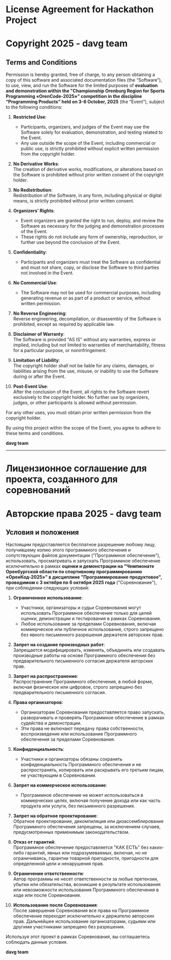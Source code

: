 # License Agreement for Hackathon Project

# **Copyright 2025 - davg team**

## Terms and Conditions

Permission is hereby granted, free of charge, to any person obtaining a copy of this software and associated documentation files (the “Software”), to use, view, and run the Software for the limited purposes of **evaluation and demonstration within the "Championship Orenburg Region for Sports Programming «OrenCode-2025»" competition in the discipline “Programming Products” held on 3-6 October, 2025** (the “Event”), subject to the following conditions:

1. **Restricted Use**:  
   - Participants, organizers, and judges of the Event may use the Software solely for evaluation, demonstration, and testing related to the Event.  
   - Any use outside the scope of the Event, including commercial or public use, is strictly prohibited without explicit written permission from the copyright holder.

2. **No Derivative Works**:  
   The creation of derivative works, modifications, or alterations based on the Software is prohibited without prior written consent of the copyright holder.

3. **No Redistribution**:  
   Redistribution of the Software, in any form, including physical or digital means, is strictly prohibited without prior written consent.

4. **Organizers’ Rights**:  
   - Event organizers are granted the right to run, deploy, and review the Software as necessary for the judging and demonstration processes of the Event.  
   - These rights do not include any form of ownership, reproduction, or further use beyond the conclusion of the Event.

5. **Confidentiality**:  
   - Participants and organizers must treat the Software as confidential and must not share, copy, or disclose the Software to third parties not involved in the Event.

6. **No Commercial Use**:  
   - The Software may not be used for commercial purposes, including generating revenue or as part of a product or service, without written permission.

7. **No Reverse Engineering**:  
   Reverse engineering, decompilation, or disassembly of the Software is prohibited, except as required by applicable law.

8. **Disclaimer of Warranty**:  
   The Software is provided "AS IS" without any warranties, express or implied, including but not limited to warranties of merchantability, fitness for a particular purpose, or noninfringement.

9. **Limitation of Liability**:  
   The copyright holder shall not be liable for any claims, damages, or liabilities arising from the use, misuse, or inability to use the Software during or after the Event.

10. **Post-Event Use**:  
    After the conclusion of the Event, all rights to the Software revert exclusively to the copyright holder. No further use by organizers, judges, or other participants is allowed without permission.

For any other uses, you must obtain prior written permission from the copyright holder.

By using this project within the scope of the Event, you agree to adhere to these terms and conditions.

**davg team**  

---

# Лицензионное соглашение для проекта, созданного для соревнований

# **Авторские права 2025 - davg team**

## Условия и положения

Настоящим предоставляется бесплатное разрешение любому лицу, получившему копию этого программного обеспечения и сопутствующих файлов документации ("Программное обеспечение"), использовать, просматривать и запускать Программное обеспечение исключительно в рамках **оценки и демонстрации на "Чемпионате Оренбургской области по спортивному программированию «ОренКод-2025»" в дисциплине "Программирование продуктовое", проводимом с 3 октября по 6 октября 2025 года** ("Соревнование"), при соблюдении следующих условий:

1. **Ограниченное использование**:  
   - Участники, организаторы и судьи Соревнования могут использовать Программное обеспечение только для целей оценки, демонстрации и тестирования в рамках Соревнования.  
   - Любое использование за пределами Соревнования, включая коммерческое или публичное использование, строго запрещено без явного письменного разрешения держателя авторских прав.

2. **Запрет на создание производных работ**:  
   Запрещается модифицировать, изменять, объединять или создавать производные работы на основе Программного обеспечения без предварительного письменного согласия держателя авторских прав.

3. **Запрет на распространение**:  
   Распространение Программного обеспечения, в любой форме, включая физическое или цифровое, строго запрещено без предварительного письменного согласия.

4. **Права организаторов**:  
   - Организаторам Соревнования предоставляется право запускать, разворачивать и проверять Программное обеспечение в рамках судейства и демонстрации.  
   - Эти права не включают передачу права собственности, воспроизведение или использование Программного обеспечения за пределами Соревнования.

5. **Конфиденциальность**:  
   - Участники и организаторы обязаны сохранять конфиденциальность Программного обеспечения и не распространять, копировать или раскрывать его третьим лицам, не участвующим в Соревновании.

6. **Запрет на коммерческое использование**:  
   - Программное обеспечение не может использоваться в коммерческих целях, включая получение дохода или как часть продукта или услуги, без письменного разрешения.

7. **Запрет на обратное проектирование**:  
   Обратное проектирование, декомпиляция или дизассемблирование Программного обеспечения запрещены, за исключением случаев, предусмотренных применимым законодательством.

8. **Отказ от гарантий**:  
   Программное обеспечение предоставляется "КАК ЕСТЬ" без каких-либо гарантий, явных или подразумеваемых, включая, но не ограничиваясь, гарантии товарной пригодности, пригодности для определенной цели и ненарушения прав.

9. **Ограничение ответственности**:  
   Автор программы не несет ответственности за любые претензии, убытки или обязательства, возникшие в результате использования или невозможности использования Программного обеспечения в ходе или после Соревнования.

10. **Использование после Соревнования**:  
    После завершения Соревнования все права на Программное обеспечение переходят исключительно к держателю авторских прав. Дальнейшее использование организаторами, судьями или другими участниками запрещено без разрешения.

Используя этот проект в рамках Соревнования, вы соглашаетесь соблюдать данные условия.

**davg team**  
